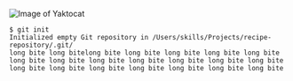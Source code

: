 ![Image of Yaktocat](https://octodex.github.com/images/yaktocat.png)



```
$ git init
Initialized empty Git repository in /Users/skills/Projects/recipe-repository/.git/
long bite long bitelong bite long bite long bite long bite long bite long bite long bite long bite long bite long bite long bite long bite long bite long bite long bite long bite long bite long bite long bite
```
